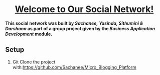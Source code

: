 <h1 align="center"><u>Welcome to Our Social Network!</u></h1>

**This social network was built by _Sachanee, Yasinda, Sithumini & Darshana_ as part of a group project given by the _Business Application Development_ module.**

## Setup
1. Git Clone the project with:https://github.com/Sachanee/Micro_Blogging_Platform

